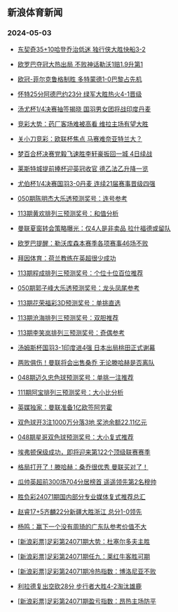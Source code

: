 ## 新浪体育新闻 
### 2024-05-03

+ [东契奇35+10哈登乔治低迷 独行侠大胜快船3-2](https://sports.sina.com.cn/basketball/nba/2024-05-02/doc-inatvewy8825717.shtml)

+ [欧罗巴夺冠大热出局 不败神话勒沃1赔1.9升第1](https://sports.sina.com.cn/l/2024-05-02/doc-inatuuie8999958.shtml)

+ [欧冠-菲尔克鲁格制胜 多特蒙德1-0巴黎占先机](https://sports.sina.com.cn/global/championsleague/2024-05-02/doc-inatuuie8997299.shtml)

+ [怀特25分阿德巴约23分 绿军大胜热火4-1晋级](https://sports.sina.com.cn/basketball/nba/2024-05-02/doc-inatuyri7699978.shtml)

+ [汤尤杯1/4决赛抽签揭晓 国羽男女团将战印度丹麦](https://sports.sina.com.cn/others/badmin/2024-05-01/doc-inatucmt8074034.shtml)

+ [竞彩大势：药厂客场难被高看 维拉主场有望大胜](https://sports.sina.com.cn/l/2024-05-02/doc-inatuuim7786101.shtml)

+ [关小刀竞彩：欧联杯焦点 马赛难奈亚特兰大？](https://sports.sina.com.cn/l/2024-05-02/doc-inatvrnz7397192.shtml)

+ [梦百合杯决赛党毅飞速胜李轩豪扳回一城 4日续战](https://sports.sina.com.cn/go/2024-05-02/doc-inatvrnu8617007.shtml)

+ [莱斯特城提前捧杯迎英冠收官 德乙法乙升降一览](https://sports.sina.com.cn/l/2024-05-02/doc-inatuuim7780037.shtml)

+ [尤伯杯1/4决赛国羽3-0丹麦 连续21届赛事晋级四强](https://sports.sina.com.cn/others/badmin/2024-05-02/doc-inatvewy8822859.shtml)

+ [050期陈明杰大乐透预测奖号：连号参考](https://sports.sina.com.cn/l/2024-05-02/doc-inatvmfc7517414.shtml)

+ [113期黄欢排列三预测奖号：和值分析](https://sports.sina.com.cn/l/2024-05-02/doc-inatvmfc7519130.shtml)

+ [曼联夏窗转会策略曝光：仅4人是非卖品 拉什福德或留队](https://sports.sina.com.cn/g/pl/2024-04-30/doc-inatriqt2123897.shtml)

+ [欧罗巴提醒：勒沃库森本赛季各项赛事46场不败](https://sports.sina.com.cn/l/2024-05-02/doc-inatuuim7791026.shtml)

+ [拜因体育：荷兰教练在英超很少成功](https://sports.sina.com.cn/g/2024-04-30/doc-inatprfr1079288.shtml)

+ [113期程成排列三预测奖号：个位十位百位推荐](https://sports.sina.com.cn/l/2024-05-02/doc-inatvmfc7519261.shtml)

+ [050期郭子峰大乐透预测奖号：龙头凤尾参考](https://sports.sina.com.cn/l/2024-05-02/doc-inatvmfc7516889.shtml)

+ [113期花荣福彩3D预测奖号：单挑直选](https://sports.sina.com.cn/l/2024-05-02/doc-inatvmew8733133.shtml)

+ [113期沧海排列三预测奖号：双胆推荐](https://sports.sina.com.cn/l/2024-05-02/doc-inatvmfc7519359.shtml)

+ [113期李笑岚排列三预测奖号：奇偶参考](https://sports.sina.com.cn/l/2024-05-02/doc-inatvmfc7518539.shtml)

+ [汤姆斯杯国羽3-1印度进4强 日本出局桃田正式谢幕](https://sports.sina.com.cn/others/badmin/2024-05-02/doc-inatwaav7239383.shtml)

+ [两败俱伤！曼联将会出售桑乔 无论滕哈赫是否离队](https://sports.sina.com.cn/g/pl/2024-05-02/doc-inatwaaq8452090.shtml)

+ [048期迈久忠色球预测奖号：单挑一注推荐](https://sports.sina.com.cn/l/2024-04-30/doc-inatqnmf0729578.shtml)

+ [111期阿宝排列三预测奖号：大小比分析](https://sports.sina.com.cn/l/2024-04-30/doc-inatqwyz0587066.shtml)

+ [英媒独家：曼联准备1亿欧签阿劳霍](https://sports.sina.com.cn/g/2024-04-30/doc-inatprfr1076131.shtml)

+ [双色球开3注1000万分落3地 奖池余额22.11亿元](https://sports.sina.com.cn/l/2024-05-02/doc-inatwaav7237919.shtml)

+ [048期星哥双色球预测奖号：大小复式推荐](https://sports.sina.com.cn/l/2024-04-30/doc-inatqnmf0726187.shtml)

+ [埃弗顿保级成功，即将迎来第122个顶级联赛赛季](https://sports.sina.com.cn/g/2024-04-30/doc-inatprfr1067331.shtml)

+ [格局打开了！滕哈赫：桑乔很优秀 曼联买对了！](https://sports.sina.com.cn/g/pl/2024-05-02/doc-inatwaav7227374.shtml)

+ [瓜帅英超前300场704分居榜首 遥遥领先第2名穆帅](https://sports.sina.com.cn/g/pl/2024-05-02/doc-inatwaaq8449699.shtml)

+ [胜负彩24071期国内部分专业媒体复式推荐总汇](https://sports.sina.com.cn/l/2024-05-02/doc-inatvrnz7410521.shtml)

+ [赵睿17+5齐麟22分新疆大胜浙江 总分1-0领先](https://sports.sina.com.cn/basketball/cba/2024-05-02/doc-inatwaaq8459238.shtml)

+ [杨鸣：赢下一个没有周琦的广东队参考价值不大](https://sports.sina.com.cn/basketball/cba/2024-05-02/doc-inatwhkn8341857.shtml)

+ [[新浪彩票]足彩第24071期大势：杜塞尔多夫主胜](https://sports.sina.com.cn/l/2024-05-03/doc-inatxcqi6717395.shtml)

+ [[新浪彩票]足彩第24071期任九：莱红牛客胜可期](https://sports.sina.com.cn/l/2024-05-03/doc-inatxcqa7937896.shtml)

+ [[新浪彩票]足彩第24071期冷热指数：博洛尼亚不败](https://sports.sina.com.cn/l/2024-05-03/doc-inatxcqa7938229.shtml)

+ [利拉德复出空砍28分 步行者大胜4-2淘汰雄鹿](https://sports.sina.com.cn/basketball/nba/2024-05-03/doc-inatxiwf2651433.shtml)

+ [[新浪彩票]足彩第24071期盈亏指数：昂热主场防平](https://sports.sina.com.cn/l/2024-05-03/doc-inatxcqi6719288.shtml)

